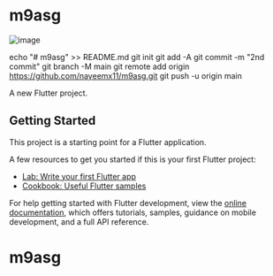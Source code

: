 # m9asg
![image](https://github.com/nayeemx11/m9asg/assets/63298176/ce976329-24d1-48fc-847a-b9dc32c11a86)


echo "# m9asg" >> README.md
git init
git add -A
git commit -m "2nd commit"
git branch -M main
git remote add origin https://github.com/nayeemx11/m9asg.git
git push -u origin main

A new Flutter project.

## Getting Started

This project is a starting point for a Flutter application.

A few resources to get you started if this is your first Flutter project:

- [Lab: Write your first Flutter app](https://docs.flutter.dev/get-started/codelab)
- [Cookbook: Useful Flutter samples](https://docs.flutter.dev/cookbook)

For help getting started with Flutter development, view the
[online documentation](https://docs.flutter.dev/), which offers tutorials,
samples, guidance on mobile development, and a full API reference.
# m9asg
